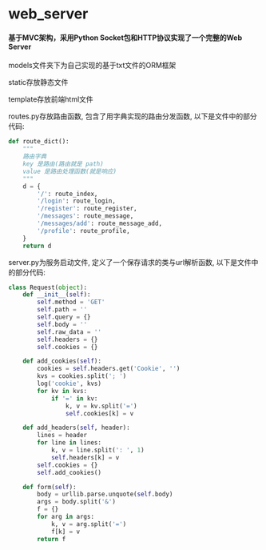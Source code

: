 # web_server
#### 基于MVC架构，采用Python Socket包和HTTP协议实现了一个完整的Web Server
models文件夹下为自己实现的基于txt文件的ORM框架

static存放静态文件

template存放前端html文件

routes.py存放路由函数, 包含了用字典实现的路由分发函数, 以下是文件中的部分代码:
```python
def route_dict():
    """
    路由字典
    key 是路由(路由就是 path)
    value 是路由处理函数(就是响应)
    """
    d = {
        '/': route_index,
        '/login': route_login,
        '/register': route_register,
        '/messages': route_message,
        '/messages/add': route_message_add,
        '/profile': route_profile,
    }
    return d
```

server.py为服务启动文件, 定义了一个保存请求的类与url解析函数, 以下是文件中的部分代码:
```python
class Request(object):
    def __init__(self):
        self.method = 'GET'
        self.path = ''
        self.query = {}
        self.body = ''
        self.raw_data = ''
        self.headers = {}
        self.cookies = {}

    def add_cookies(self):
        cookies = self.headers.get('Cookie', '')
        kvs = cookies.split('; ')
        log('cookie', kvs)
        for kv in kvs:
            if '=' in kv:
                k, v = kv.split('=')
                self.cookies[k] = v

    def add_headers(self, header):
        lines = header
        for line in lines:
            k, v = line.split(': ', 1)
            self.headers[k] = v
        self.cookies = {}
        self.add_cookies()

    def form(self):
        body = urllib.parse.unquote(self.body)
        args = body.split('&')
        f = {}
        for arg in args:
            k, v = arg.split('=')
            f[k] = v
        return f
```       

